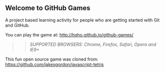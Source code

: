 ## Welcome to GitHub Games

A project based learning activity for people who are getting started with Git and GitHub.

You can play the game at: http://hqho.github.io/github-games/

>> _*SUPPORTED BROWSERS*: Chrome, Firefox, Safari, Opera and IE9+_

This fun open source game was cloned from: https://github.com/jakesgordon/javascript-tetris
